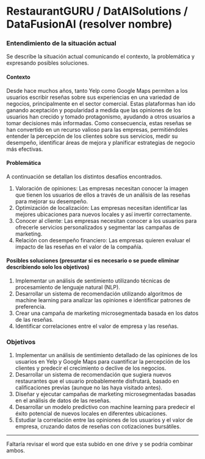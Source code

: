 # RestaurantGURU / DatAISolutions / DataFusionAI (resolver nombre)

### Entendimiento de la situación actual
Se describe la situación actual comunicando el contexto, la problemática y expresando posibles soluciones.

#### Contexto
Desde hace muchos años, tanto Yelp como Google Maps permiten a los usuarios escribir reseñas sobre sus experiencias en una variedad de negocios, principalmente en el sector comercial. Estas plataformas han ido ganando aceptación y popularidad a medida que las opiniones de los usuarios han crecido y tomado protagonismo, ayudando a otros usuarios a tomar decisiones más informadas. Como consecuencia, estas reseñas se han convertido en un recurso valioso para las empresas, permitiéndoles entender la percepción de los clientes sobre sus servicios, medir su desempeño, identificar áreas de mejora y planificar estrategias de negocio más efectivas.

#### Problemática
A continuación se detallan los distintos desafíos encontrados.
1. Valoración de opiniones: Las empresas necesitan conocer la imagen que tienen los usuarios de ellos a través de un análisis de las reseñas para mejorar su desempeño.
2. Optimización de localización: Las empresas necesitan identificar las mejores ubicaciones para nuevos locales y así invertir correctamente.
3. Conocer al cliente: Las empresas necesitan conocer a los usuarios para ofrecerle servicios personalizados y segmentar las campañas de marketing.
4. Relación con desempeño financiero: Las empresas quieren evaluar el impacto de las reseñas en el valor de la compañía.

#### Posibles soluciones (presuntar si es necesario o se puede eliminar describiendo solo los objetivos)
1. Implementar un análisis de sentimiento utilizando técnicas de procesamiento de lenguaje natural (NLP).
2. Desarrollar un sistema de recomendación utilizando algoritmos de machine learning para analizar las opiniones e identificar patrones de preferencia.
3. Crear una campaña de marketing microsegmentada basada en los datos de las reseñas.
4. Identificar correlaciones entre el valor de empresa y las reseñas.

### Objetivos
1. Implementar un análisis de sentimiento detallado de las opiniones de los usuarios en Yelp y Google Maps para cuantificar la percepción de los clientes y predecir el crecimiento o declive de los negocios.
2. Desarrollar un sistema de recomendación que sugiera nuevos restaurantes que el usuario probablemente disfrutará, basado en calificaciones previas (aunque no las haya visitado antes).
3. Diseñar y ejecutar campañas de marketing microsegmentadas basadas en el análisis de datos de las reseñas.
4. Desarrollar un modelo predictivo con machine learning para predecir el éxito potencial de nuevos locales en diferentes ubicaciones.
5. Estudiar la correlación entre las opiniones de los usuarios y el valor de empresa, cruzando datos de reseñas con cotizaciones bursátiles.

---
Faltaría revisar el word que esta subido en one drive y se podria combinar ambos.
